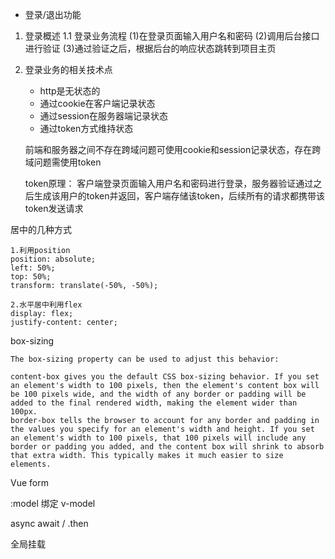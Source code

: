 * 登录/退出功能
1.  登录概述
    1.1 登录业务流程
    (1)在登录页面输入用户名和密码
    (2)调用后台接口进行验证
    (3)通过验证之后，根据后台的响应状态跳转到项目主页

2.  登录业务的相关技术点
    * http是无状态的
    * 通过cookie在客户端记录状态
    * 通过session在服务器端记录状态
    * 通过token方式维持状态
    
    前端和服务器之间不存在跨域问题可使用cookie和session记录状态，存在跨域问题需使用token
    
    token原理：
    客户端登录页面输入用户名和密码进行登录，服务器验证通过之后生成该用户的token并返回，客户端存储该token，后续所有的请求都携带该token发送请求

居中的几种方式
    
    1.利用position
    position: absolute;
    left: 50%;
    top: 50%;
    transform: translate(-50%, -50%);
    
    2.水平居中利用flex
    display: flex;
    justify-content: center;

box-sizing 
    
    The box-sizing property can be used to adjust this behavior:

    content-box gives you the default CSS box-sizing behavior. If you set an element's width to 100 pixels, then the element's content box will be 100 pixels wide, and the width of any border or padding will be added to the final rendered width, making the element wider than 100px.
    border-box tells the browser to account for any border and padding in the values you specify for an element's width and height. If you set an element's width to 100 pixels, that 100 pixels will include any border or padding you added, and the content box will shrink to absorb that extra width. This typically makes it much easier to size elements.
    
Vue form

:model 绑定
v-model 

async await / .then

全局挂载
